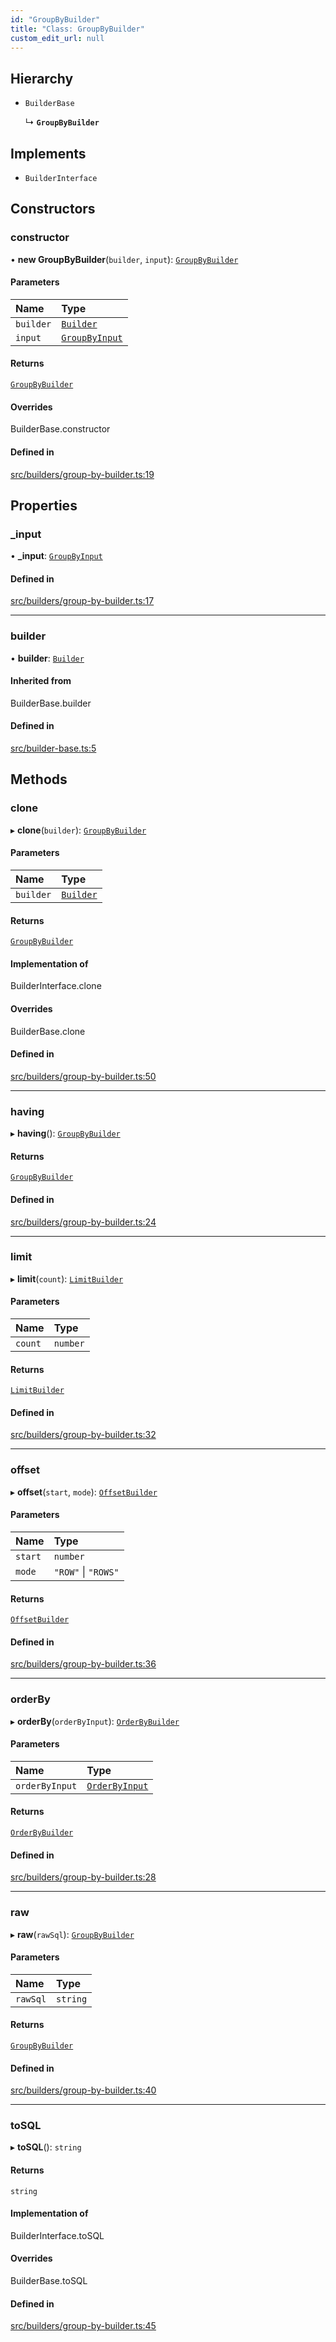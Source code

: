 ```yaml
---
id: "GroupByBuilder"
title: "Class: GroupByBuilder"
custom_edit_url: null
---
```


## Hierarchy

- `BuilderBase`

  ↳ **`GroupByBuilder`**

## Implements

- `BuilderInterface`

## Constructors

### constructor

• **new GroupByBuilder**(`builder`, `input`): [`GroupByBuilder`](GroupByBuilder.md)

#### Parameters

| Name | Type |
| :------ | :------ |
| `builder` | [`Builder`](Builder.md) |
| `input` | [`GroupByInput`](../modules.md#groupbyinput) |

#### Returns

[`GroupByBuilder`](GroupByBuilder.md)

#### Overrides

BuilderBase.constructor

#### Defined in

[src/builders/group-by-builder.ts:19](https://github.com/alesmenzel/sql-builder/blob/0850cdd/src/builders/group-by-builder.ts#L19)

## Properties

### \_input

• **\_input**: [`GroupByInput`](../modules.md#groupbyinput)

#### Defined in

[src/builders/group-by-builder.ts:17](https://github.com/alesmenzel/sql-builder/blob/0850cdd/src/builders/group-by-builder.ts#L17)

___

### builder

• **builder**: [`Builder`](Builder.md)

#### Inherited from

BuilderBase.builder

#### Defined in

[src/builder-base.ts:5](https://github.com/alesmenzel/sql-builder/blob/0850cdd/src/builder-base.ts#L5)

## Methods

### clone

▸ **clone**(`builder`): [`GroupByBuilder`](GroupByBuilder.md)

#### Parameters

| Name | Type |
| :------ | :------ |
| `builder` | [`Builder`](Builder.md) |

#### Returns

[`GroupByBuilder`](GroupByBuilder.md)

#### Implementation of

BuilderInterface.clone

#### Overrides

BuilderBase.clone

#### Defined in

[src/builders/group-by-builder.ts:50](https://github.com/alesmenzel/sql-builder/blob/0850cdd/src/builders/group-by-builder.ts#L50)

___

### having

▸ **having**(): [`GroupByBuilder`](GroupByBuilder.md)

#### Returns

[`GroupByBuilder`](GroupByBuilder.md)

#### Defined in

[src/builders/group-by-builder.ts:24](https://github.com/alesmenzel/sql-builder/blob/0850cdd/src/builders/group-by-builder.ts#L24)

___

### limit

▸ **limit**(`count`): [`LimitBuilder`](LimitBuilder.md)

#### Parameters

| Name | Type |
| :------ | :------ |
| `count` | `number` |

#### Returns

[`LimitBuilder`](LimitBuilder.md)

#### Defined in

[src/builders/group-by-builder.ts:32](https://github.com/alesmenzel/sql-builder/blob/0850cdd/src/builders/group-by-builder.ts#L32)

___

### offset

▸ **offset**(`start`, `mode`): [`OffsetBuilder`](OffsetBuilder.md)

#### Parameters

| Name | Type |
| :------ | :------ |
| `start` | `number` |
| `mode` | ``"ROW"`` \| ``"ROWS"`` |

#### Returns

[`OffsetBuilder`](OffsetBuilder.md)

#### Defined in

[src/builders/group-by-builder.ts:36](https://github.com/alesmenzel/sql-builder/blob/0850cdd/src/builders/group-by-builder.ts#L36)

___

### orderBy

▸ **orderBy**(`orderByInput`): [`OrderByBuilder`](OrderByBuilder.md)

#### Parameters

| Name | Type |
| :------ | :------ |
| `orderByInput` | [`OrderByInput`](../modules.md#orderbyinput) |

#### Returns

[`OrderByBuilder`](OrderByBuilder.md)

#### Defined in

[src/builders/group-by-builder.ts:28](https://github.com/alesmenzel/sql-builder/blob/0850cdd/src/builders/group-by-builder.ts#L28)

___

### raw

▸ **raw**(`rawSql`): [`GroupByBuilder`](GroupByBuilder.md)

#### Parameters

| Name | Type |
| :------ | :------ |
| `rawSql` | `string` |

#### Returns

[`GroupByBuilder`](GroupByBuilder.md)

#### Defined in

[src/builders/group-by-builder.ts:40](https://github.com/alesmenzel/sql-builder/blob/0850cdd/src/builders/group-by-builder.ts#L40)

___

### toSQL

▸ **toSQL**(): `string`

#### Returns

`string`

#### Implementation of

BuilderInterface.toSQL

#### Overrides

BuilderBase.toSQL

#### Defined in

[src/builders/group-by-builder.ts:45](https://github.com/alesmenzel/sql-builder/blob/0850cdd/src/builders/group-by-builder.ts#L45)
